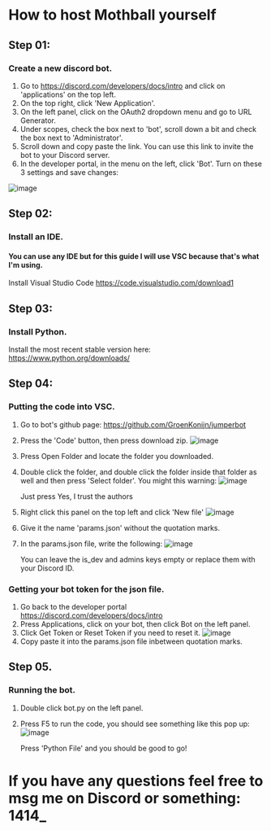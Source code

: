 # How to host Mothball yourself

## Step 01:
### Create a new discord bot.
1. Go to https://discord.com/developers/docs/intro and click on 'applications' on the top left.
2. On the top right, click 'New Application'.
3. On the left panel, click on the OAuth2 dropdown menu and go to URL Generator.
4. Under scopes, check the box next to 'bot', scroll down a bit and check the box next to 'Administrator'.
5. Scroll down and copy paste the link. You can use this link to invite the bot to your Discord server.
6. In the developer portal, in the menu on the left, click 'Bot'. Turn on these 3 settings and save changes:

![image](https://github.com/GroenKonijn/jumperbot/assets/94995135/96bc29be-5b2d-4318-af30-7ef4a192f0f2)

## Step 02:
### Install an IDE.
#### You can use any IDE but for this guide I will use VSC because that's what I'm using.
Install Visual Studio Code https://code.visualstudio.com/download1

## Step 03:
### Install Python.
Install the most recent stable version here: https://www.python.org/downloads/

## Step 04:
### Putting the code into VSC.
1. Go to bot's github page: https://github.com/GroenKonijn/jumperbot
2. Press the 'Code' button, then press download zip.
![image](https://github.com/GroenKonijn/jumperbot/assets/94995135/471d2188-f585-458b-9ad4-f3b4865c8b55)
3. Press Open Folder and locate the folder you downloaded.
4. Double click the folder, and double click the folder inside that folder as well and then press 'Select folder'.
You might this warning:
![image](https://github.com/GroenKonijn/jumperbot/assets/94995135/40caee06-8348-47f4-8485-e2b9e6bffd0c)

   Just press Yes, I trust the authors
6. Right click this panel on the top left and click 'New file'
![image](https://github.com/GroenKonijn/jumperbot/assets/94995135/15596f4f-e71f-4fde-a113-d0dc1c8d946e)
7. Give it the name 'params.json' without the quotation marks.
8. In the params.json file, write the following:
![image](https://github.com/GroenKonijn/jumperbot/assets/94995135/ffa3a417-6f6b-4088-b5cd-9b649a159423)

   You can leave the is_dev and admins keys empty or replace them with your Discord ID.

### Getting your bot token for the json file.
1. Go back to the developer portal https://discord.com/developers/docs/intro
2. Press Applications, click on your bot, then click Bot on the left panel.
3. Click Get Token or Reset Token if you need to reset it.
![image](https://github.com/GroenKonijn/jumperbot/assets/94995135/be27910e-39aa-425f-9c0d-5156290df74a)
4. Copy paste it into the params.json file inbetween quotation marks.

## Step 05.
### Running the bot.
1. Double click bot.py on the left panel.
2. Press F5 to run the code, you should see something like this pop up:
![image](https://github.com/GroenKonijn/jumperbot/assets/94995135/8add04d4-227e-4035-82bc-9f675c9888d1)

   Press 'Python File' and you should be good to go!


# If you have any questions feel free to msg me on Discord or something: 1414_
   

